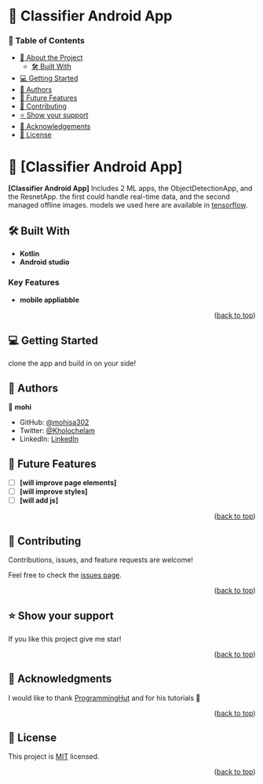 <a name="readme-top"></a>

# 📱 Classifier Android App

### 📗 Table of Contents

- [📖 About the Project](#about-project)
  - [🛠 Built With](#built-with)
- [💻 Getting Started](#getting-started)
- [👥 Authors](#authors)
- [🔭 Future Features](#future-features)
- [🤝 Contributing](#contributing)
- [⭐️ Show your support](#support)
- [🙏 Acknowledgements](#acknowledgements)
- [📝 License](#license)

# 📖 [Classifier Android App] <a name="about-project"></a>

**[Classifier Android App]** Includes 2 ML apps, the ObjectDetectionApp, and the ResnetApp. the first could handle real-time data, and the second managed offline images.
models we used here are available in [tensorflow](https://www.tensorflow.org/lite/examples/image_classification/overview).

## 🛠 Built With <a name="built-with"></a>
- **Kotlin**
- **Android studio**

### Key Features <a name="key-features"></a>

- **mobile appliabble**

<p align="right">(<a href="#readme-top">back to top</a>)</p>

## 💻 Getting Started <a name="getting-started"></a>

clone the app and build in on your side!

## 👥 Authors <a name="authors"></a>

👤 **mohi**

- GitHub: [@mohisa302](https://github.com/mohisa302)
- Twitter: [@Kholochelam](https://twitter.com/Kholochelam)
- LinkedIn: [LinkedIn](https://www.linkedin.com/in/mohadese-sadeghi)

## 🔭 Future Features <a name="future-features"></a>

- [ ] **[will improve page elements]**
- [ ] **[will improve styles]**
- [ ] **[will add js]**

<p align="right">(<a href="#readme-top">back to top</a>)</p>

## 🤝 Contributing <a name="contributing"></a>

Contributions, issues, and feature requests are welcome!

Feel free to check the [issues page](../../issues/).

<p align="right">(<a href="#readme-top">back to top</a>)</p>

## ⭐️ Show your support <a name="support"></a>

If you like this project give me star!

<p align="right">(<a href="#readme-top">back to top</a>)</p>

## 🙏 Acknowledgments <a name="acknowledgements"></a>

I would like to thank [ProgrammingHut](https://www.youtube.com/@programming_hut) and  for his tutorials 🙏

<p align="right">(<a href="#readme-top">back to top</a>)</p>

## 📝 License <a name="license"></a>

This project is [MIT](./LICENSE.md) licensed.

<p align="right">(<a href="#readme-top">back to top</a>)</p>
